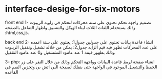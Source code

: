 # interface-desige-for-six-motors
front end
1-  تصميم واجهة تحكم تحتوي على ستة محركات لتحكم في زاوية الريبوت وذلك بستخدام اللغات الثلاث لبناء
الهيكل والتنسيق واظهار التفاعل بالصفحه :html,css,js.

back end
2- انشاء قاعدة بيانات تحتوي على جدولين 
جدول1: يحتوي على ستة اعمده على عدد المحركات تظهر فيه قيم الزايه
جدول2: يمكن من خلاله تشغيل وتقفيل الريبوت وذلك بظهور قيمة 1 عند عامود التششغيل و0 عند عامود التقفيل  

3- php: انشاء صفحة لربط قاعدة البيانات وواجهة التحكم وذلك من خلال النقر على زر الحفظ والتشغيل الموجود في الواجهة حتى ينقلك لصفحة
البي اتش بي وتخزين القيم في القاعده 
